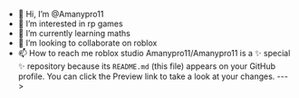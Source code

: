 - 👋 Hi, I’m @Amanypro11
- 👀 I’m interested in rp games
- 🌱 I’m currently learning maths
- 💞️ I’m looking to collaborate on roblox
- 📫 How to reach me roblox studio
Amanypro11/Amanypro11 is a ✨ special ✨ repository because its `README.md` (this file) appears on your GitHub profile.
You can click the Preview link to take a look at your changes.
--->
